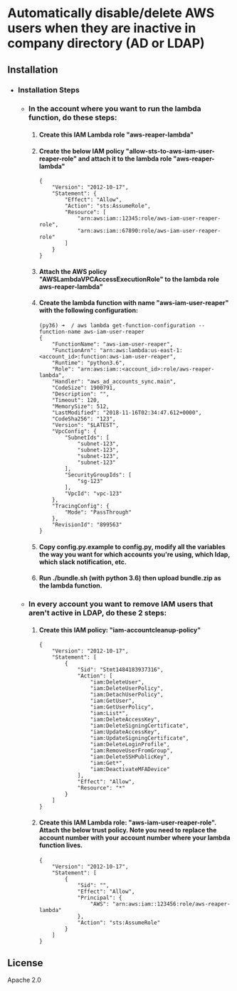 # Automatically disable/delete AWS users when they are inactive in company directory (AD or LDAP)

## Installation
- ### Installation Steps
  - ### In the account where you want to run the lambda function, do these steps:
    1. #### Create this IAM Lambda role "aws-reaper-lambda"
    2. #### Create the below IAM policy "allow-sts-to-aws-iam-user-reaper-role" and attach it to the lambda role "aws-reaper-lambda"
        ```
        {
            "Version": "2012-10-17",
            "Statement": {
                "Effect": "Allow",
                "Action": "sts:AssumeRole",
                "Resource": [
                    "arn:aws:iam::12345:role/aws-iam-user-reaper-role",
                    "arn:aws:iam::67890:role/aws-iam-user-reaper-role"
                ]
            }
        }
        ```
    3. #### Attach the AWS policy "AWSLambdaVPCAccessExecutionRole" to the lambda role aws-reaper-lambda"
    4. #### Create the lambda function with name "aws-iam-user-reaper" with the following configuration:
        ```
        (py36) ➜  / aws lambda get-function-configuration --function-name aws-iam-user-reaper
        {
            "FunctionName": "aws-iam-user-reaper",
            "FunctionArn": "arn:aws:lambda:us-east-1:<account_id>:function:aws-iam-user-reaper",
            "Runtime": "python3.6",
            "Role": "arn:aws:iam::<account_id>:role/aws-reaper-lambda",
            "Handler": "aws_ad_accounts_sync.main",
            "CodeSize": 1900791,
            "Description": "",
            "Timeout": 120,
            "MemorySize": 512,
            "LastModified": "2018-11-16T02:34:47.612+0000",
            "CodeSha256": "123",
            "Version": "$LATEST",
            "VpcConfig": {
                "SubnetIds": [
                    "subnet-123",
                    "subnet-123",
                    "subnet-123",
                    "subnet-123"
                ],
                "SecurityGroupIds": [
                    "sg-123"
                ],
                "VpcId": "vpc-123"
            },
            "TracingConfig": {
                "Mode": "PassThrough"
            },
            "RevisionId": "899563"
        }
        ```
    5. #### Copy config.py.example to config.py, modify all the variables the way you want for which accounts you're using, which ldap, which slack notification, etc.
    6. #### Run ./bundle.sh (with python 3.6) then upload bundle.zip as the lambda function.

  - ### In every account you want to remove IAM users that aren't active in LDAP, do these 2 steps:
    1. #### Create this IAM policy: "iam-accountcleanup-policy"
        ```
        {
            "Version": "2012-10-17",
            "Statement": [
                {
                    "Sid": "Stmt1484183937316",
                    "Action": [
                        "iam:DeleteUser",
                        "iam:DeleteUserPolicy",
                        "iam:DetachUserPolicy",
                        "iam:GetUser",
                        "iam:GetUserPolicy",
                        "iam:List*",
                        "iam:DeleteAccessKey",
                        "iam:DeleteSigningCertificate",
                        "iam:UpdateAccessKey",
                        "iam:UpdateSigningCertificate",
                        "iam:DeleteLoginProfile",
                        "iam:RemoveUserFromGroup",
                        "iam:DeleteSSHPublicKey",
                        "iam:Get*",
                        "iam:DeactivateMFADevice"
                    ],
                    "Effect": "Allow",
                    "Resource": "*"
                }
            ]
        }
        ```
    2. #### Create this IAM Lambda role: "aws-iam-user-reaper-role". Attach the below trust policy. Note you need to replace the account number with your account number where your lambda function lives.
        ```
        {
            "Version": "2012-10-17",
            "Statement": [
                {
                    "Sid": "",
                    "Effect": "Allow",
                    "Principal": {
                        "AWS": "arn:aws:iam::123456:role/aws-reaper-lambda"
                    },
                    "Action": "sts:AssumeRole"
                }
            ]
        }
        ```

License
----

Apache 2.0
